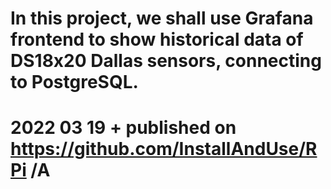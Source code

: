 # In this project, we shall use Grafana frontend to show historical data of DS18x20 Dallas sensors, connecting to PostgreSQL.
# 2022 03 19  + published on https://github.com/InstallAndUse/RPi /A
